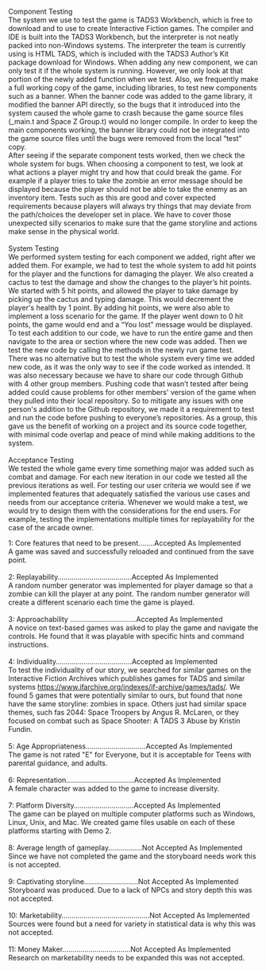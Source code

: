 
Component Testing<br>
The system we use to test the game is TADS3 Workbench, which is free to download and to use to create Interactive Fiction games. The compiler and IDE is built into the TADS3 Workbench, but the interpreter is not neatly packed into non-Windows systems. The interpreter the team is currently using is HTML TADS, which is included with the TADS3 Author’s Kit package download for Windows. When adding any new component, we can only test it if the whole system is running. However, we only look at that portion of the newly added function when we test. Also, we frequently make a full working copy of the game, including libraries, to test new components such as a banner. When the banner code was added to the game library, it modified the banner API directly, so the bugs that it introduced into the system caused the whole game to crash because the game source files (_main.t and Space Z Group.t) would no longer compile. In order to keep the main components working, the banner library could not be integrated into the game source files until the bugs were removed from the local “test” copy. <br>
After seeing if the separate component tests worked, then we check the whole system for bugs. When choosing a component to test, we look at what actions a player might try and how that could break the game. For example if a player tries to take the zombie an error message should be displayed because the player should not be able to take the enemy as an inventory item. Tests such as this are good and cover expected requirements because players will always try things that may deviate from the path/choices the developer set in place. We have to cover those unexpected silly scenarios to make sure that the game storyline and actions make sense in the physical world.<br><br>
System Testing<br>
We performed system testing for each component we added, right after we added them. For example, we had to test the whole system to add hit points for the player and the functions for damaging the player. We also created a cactus to test the damage and show the changes to the player’s hit points. We started with 5 hit points, and allowed the player to take damage by picking up the cactus and typing damage. This would decrement the player's health by 1 point. By adding hit points, we were also able to implement a loss scenario for the game. If the player went down to 0 hit points, the game would end and a “You lost” message would be displayed. To test each addition to our code, we have to run the entire game and then navigate to the area or section where the new code was added. Then we test the new code by calling the methods in the newly run game test. <br>
There was no alternative but to test the whole system every time we added new code, as it was the only way to see if the code worked as intended. It was also necessary because we have to share our code through Github with 4 other group members. Pushing code that wasn’t tested after being added could cause problems for other members' version of the game when they pulled into their local repository. So to mitigate any issues with one person's addition to the Github repository, we made it a requirement to test and run the code before pushing to everyone’s repositories. As a group, this gave us the benefit of working on a project and its source code together, with minimal code overlap and peace of mind while making additions to the system.<br><br>
Acceptance Testing<br>
We tested the whole game every time something major was added such as combat and damage. For each new iteration in our code we tested all the previous iterations as well. For testing our user criteria we would see if we implemented features that adequately satisfied the various use cases and needs from our acceptance criteria. Whenever we would make a test, we would try to design them with the considerations for the end users. For example, testing the implementations multiple times for replayability for the case of the arcade owner.<br>

1: Core features that need to be present........Accepted As Implemented<br>
A game was saved and successfully reloaded and continued from the save point. 
<br><br>
2: Replayability…………………….............Accepted As Implemented<br>
A random number generator was implemented for player damage so that a zombie can kill the player at any point. The random number generator will create a different scenario each time the game is played.
<br><br>
3: Approachability …………………............Accepted As Implemented<br>
A novice on text-based games was asked to play the game and navigate the controls. He found that it was playable with specific hints and command instructions.
<br><br>
4: Individuality……………………..............Accepted as Implemented<br>
To test the individuality of our story, we searched for similar games on the Interactive Fiction Archives which publishes games for TADS and similar systems https://www.ifarchive.org/indexes/if-archive/games/tads/. We found 5 games that were potentially similar to ours, but found that none have the same storyline: zombies in space. Others just had similar space themes, such fas 2044: Space Troopers by Angus R. McLaren, or they focused on combat such as Space Shooter: A TADS 3 Abuse by Kristin Fundin. 
<br><br>
5: Age Appropriateness……….….................Accepted As Implemented<br>
The game is not rated "E" for Everyone, but it is acceptable for Teens with parental guidance, and adults.
<br><br>
6: Representation………………………..…..Accepted As Implemented<br>
A female character was added to the game to increase diversity.
<br><br>
7: Platform Diversity………………............Accepted As Implemented<br>
The game can be played on multiple computer platforms such as Windows, Linux, Unix, and Mac. We created game files usable on each of these platforms starting with Demo 2.
<br><br>
8: Average length of gameplay………..…...Not Accepted As Implemented<br>
Since we have not completed the game and the storyboard needs work this is not accepted.
<br><br>
9: Captivating storyline…….…………........Not Accepted As Implemented<br>
Storyboard was produced. Due to a lack of NPCs and story depth this was not accepted.
<br><br>
10: Marketability….........................................Not Accepted As Implemented<br>
Sources were found but a need for variety in statistical data is why this was not accepted.
<br><br>
11: Money Maker………………………...….Not Accepted As Implemented<br>
Research on marketability needs to be expanded this was not accepted.
<br><br>
